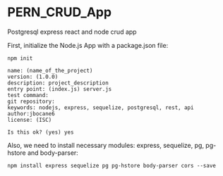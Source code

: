 # PERN_CRUD_App
Postgresql express react and node crud app

First, initialize the Node.js App with a package.json file:

    npm init

    name: (name_of_the_project) 
    version: (1.0.0) 
    description: project_description
    entry point: (index.js) server.js
    test command: 
    git repository: 
    keywords: nodejs, express, sequelize, postgresql, rest, api
    author:jbocane6
    license: (ISC)

    Is this ok? (yes) yes

Also, we need to install necessary modules: express, sequelize, pg, pg-hstore and body-parser:

    npm install express sequelize pg pg-hstore body-parser cors --save